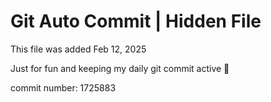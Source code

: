 # Git Auto Commit | Hidden File

This file was added Feb 12, 2025

Just for fun and keeping my daily git commit active 🤪

commit number: 1725883
